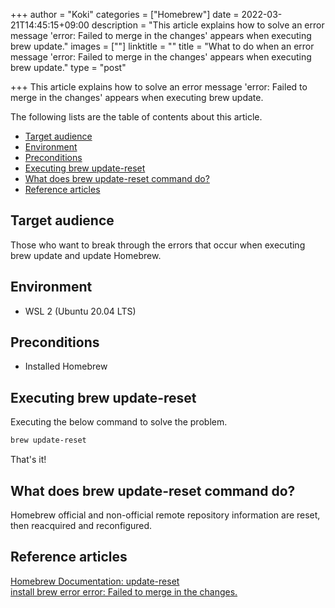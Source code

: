 +++
author = "Koki"
categories = ["Homebrew"]
date = 2022-03-21T14:45:15+09:00
description = "This article explains how to solve an error message 'error: Failed to merge in the changes' appears when executing brew update."
images = [""]
linktitle = ""
title = "What to do when an error message 'error: Failed to merge in the changes' appears when executing brew update."
type = "post"

+++
This article explains how to solve an error message 'error: Failed to merge in the changes' appears when executing brew update.

The following lists are the table of contents about this article.
<!-- START doctoc generated TOC please keep comment here to allow auto update -->
<!-- DON'T EDIT THIS SECTION, INSTEAD RE-RUN doctoc TO UPDATE -->


- <font color="#1111cc">[Target audience](#target-audience)</font>
- <font color="#1111cc">[Environment](#environment)</font>
- <font color="#1111cc">[Preconditions](#preconditions)</font>
- <font color="#1111cc">[Executing brew update-reset](#executing-brew-update-reset)</font>
- <font color="#1111cc">[What does brew update-reset command do?](#what-does-brew-update-reset-command-do)</font>
- <font color="#1111cc">[Reference articles](#reference-articles)</font>

<!-- END doctoc generated TOC please keep comment here to allow auto update -->


## Target audience
Those who want to break through the errors that occur when executing brew update and update Homebrew.


## Environment
- WSL 2 (Ubuntu 20.04 LTS)


## Preconditions
- Installed Homebrew


## Executing brew update-reset
Executing the below command to solve the problem.
```sh
brew update-reset
```
That's it!

## What does brew update-reset command do?
Homebrew official and non-official remote repository information are reset, then reacquired and reconfigured.


## Reference articles
<font color="#1111cc"><a href="https://docs.brew.sh/Manpage#update-reset-repository-" target="_blank">Homebrew Documentation: update-reset </a></font>  
<font color="#1111cc"><a href="https://github.com/Homebrew/brew/issues/8975" target="_blank">install brew error error: Failed to merge in the changes.</a></font>  
